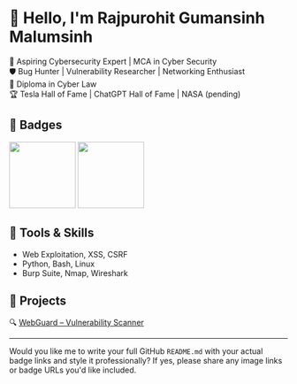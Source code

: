 # 👋 Hello, I'm Rajpurohit Gumansinh Malumsinh

🚀 Aspiring Cybersecurity Expert | MCA in Cyber Security  
🛡️ Bug Hunter | Vulnerability Researcher | Networking Enthusiast  
📜 Diploma in Cyber Law  
🏆 Tesla Hall of Fame | ChatGPT Hall of Fame | NASA (pending)

## 🏅 Badges

<p align="left">
  <img src="https://images.credly.com/images/242902b5-f527-42ad-865e-977c9e1b5b58/image.png" width="120"/>
  <img src="https://images.credly.com/images/af8c6b4e-fc31-47c4-8dcb-eb7a2065dc5b/I2CS__1_.png" width="120"/>
</p>





## 🔧 Tools & Skills
- Web Exploitation, XSS, CSRF
- Python, Bash, Linux
- Burp Suite, Nmap, Wireshark

## 📂 Projects
🔍 [WebGuard – Vulnerability Scanner](https://github.com/Guman-Rajpurohit/WebGuard)

---

Would you like me to write your full GitHub `README.md` with your actual badge links and style it professionally? If yes, please share any image links or badge URLs you'd like included.
